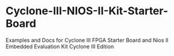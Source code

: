 # Cyclone-III-NIOS-II-Kit-Starter-Board
Examples and Docs for Cyclone III FPGA Starter Board and Nios II Embedded Evaluation Kit Cyclone III Edition
